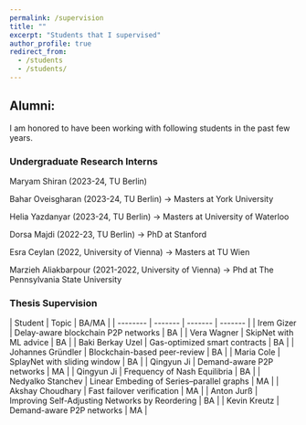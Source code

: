 ```yaml
---
permalink: /supervision
title: ""
excerpt: "Students that I supervised"
author_profile: true
redirect_from: 
  - /students
  - /students/
---
```


## Alumni:
I am honored to have been working with following students in the past few years.

###  Undergraduate Research Interns

Maryam Shiran (2023-24, TU Berlin) 

Bahar Oveisgharan (2023-24, TU Berlin) → Masters at York University

Helia Yazdanyar (2023-24, TU Berlin) → Masters at University of Waterloo

Dorsa Majdi (2022-23, TU Berlin) → PhD at Stanford

Esra Ceylan (2022, University of Vienna) → Masters at TU Wien

Marzieh Aliakbarpour (2021-2022, University of Vienna) → Phd at The Pennsylvania State University


### Thesis Supervision

| Student | Topic | BA/MA | 
| -------- | ------- | ------- | ------- | 
| Irem Gizer       | Delay-aware blockchain P2P networks | BA    |
| Vera Wagner      | SkipNet with ML advice              | BA    |
| Baki Berkay Uzel | Gas-optimized smart contracts       | BA    |
| Johannes Gründler  | Blockchain-based peer-review | BA |
| Maria Cole  | SplayNet with sliding window | BA |
| Qingyun Ji  | Demand-aware P2P networks | MA |
| Qingyun Ji  | Frequency of Nash Equilibria | BA |
| Nedyalko Stanchev | Linear Embeding of Series–parallel graphs | MA |
| Akshay Choudhary | Fast failover verification | MA |
| Anton Jurß | Improving Self-Adjusting Networks by Reordering | BA |
| Kevin Kreutz  | Demand-aware P2P networks | MA |
